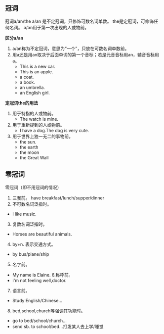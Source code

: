 ## 冠词
冠词a/an/the
a/an 是不定冠词，只修饰可数名词单数。
the是定冠词，可修饰任何名词。
a/an用于第一次出现的人或物前。

**区分a/an**
1. a/an称为不定冠词，意思为“一个”，只放在可数名词单数前。
2. 用a还是用an取决于后面单词的第一个音标；若是元音音标用an，辅音音标用a。
   - This is a new car.
   - This is an apple.
   - a coat.
   - a book.
   - an umbrella.
   - an English girl.


**定冠词the的用法**
1. 用于特指的人或物前。
   - The watch is mine.
2. 用于重新提到的人或物前。
   - I have a dog.The dog is very cute.
3. 用于世界上独一无二的事物前。
   - the sun.
   - the earth
   - the moon
   - the Great Wall

## 零冠词
零冠词（即不用冠词的情况）
1. 三餐前。
  have breakfast/lunch/supper/dinner
2. 不可数名词泛指时。
  - I like music.
3. 复数名词泛指时。
  - Horses are beautiful animals.
4. by+n. 表示交通方式。
  - by bus/plane/ship
5. 名字前。
  - My name is Elaine.
6.称呼前。
  - I'm not feeling well,doctor.
7. 语言前。
  - Study English/Chinese...
8. bed,school,church等强调其功能时。
  - go to bed/school/church...
  - send sb. to school/bed...打发某人去上学/睡觉